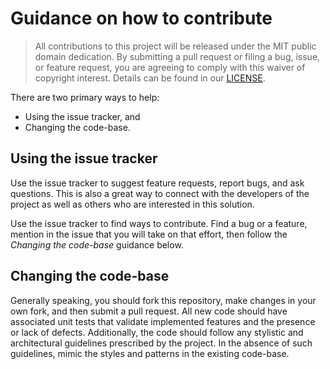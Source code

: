 # Guidance on how to contribute

> All contributions to this project will be released under the MIT public domain
> dedication. By submitting a pull request or filing a bug, issue, or
> feature request, you are agreeing to comply with this waiver of copyright interest.
> Details can be found in our [LICENSE](../LICENSE).

There are two primary ways to help:

-   Using the issue tracker, and
-   Changing the code-base.

## Using the issue tracker

Use the issue tracker to suggest feature requests, report bugs, and ask questions.
This is also a great way to connect with the developers of the project as well
as others who are interested in this solution.

Use the issue tracker to find ways to contribute. Find a bug or a feature, mention in
the issue that you will take on that effort, then follow the _Changing the code-base_
guidance below.

## Changing the code-base

Generally speaking, you should fork this repository, make changes in your
own fork, and then submit a pull request. All new code should have associated
unit tests that validate implemented features and the presence or lack of defects.
Additionally, the code should follow any stylistic and architectural guidelines
prescribed by the project. In the absence of such guidelines, mimic the styles
and patterns in the existing code-base.
